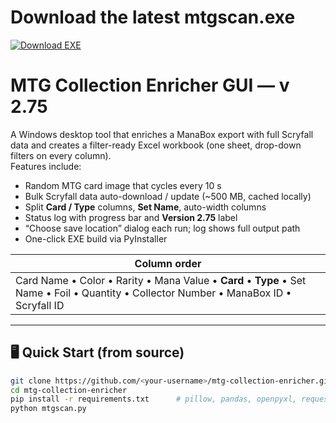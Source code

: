 # Download the latest mtgscan.exe
[![Download EXE](https://img.shields.io/github/v/release/AngryMunky/mtg-collection-enricher?label=Download%20EXE&logo=windows&style=for-the-badge)](https://github.com/AngryMunky/mtg-collection-enricher/releases/latest/download/mtgscan.exe)


# MTG Collection Enricher GUI  — v 2.75

A Windows desktop tool that enriches a ManaBox export with full Scryfall data and
creates a filter-ready Excel workbook (one sheet, drop-down filters on every
column).  
Features include:

* Random MTG card image that cycles every 10 s  
* Bulk Scryfall data auto-download / update (~500 MB, cached locally)  
* Split **Card / Type** columns, **Set Name**, auto-width columns  
* Status log with progress bar and **Version 2.75** label  
* “Choose save location” dialog each run; log shows full output path  
* One-click EXE build via PyInstaller

| Column order |
|--------------|
| Card Name • Color • Rarity • Mana Value • **Card** • **Type** • Set Name • Foil • Quantity • Collector Number • ManaBox ID • Scryfall ID |

---

## 🖥️ Quick Start (from source)

```bash
git clone https://github.com/<your-username>/mtg-collection-enricher.git
cd mtg-collection-enricher
pip install -r requirements.txt      # pillow, pandas, openpyxl, requests
python mtgscan.py

